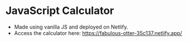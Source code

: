 # JavaScript Calculator

- Made using vanilla JS and deployed on Netlify.
- Access the calculator here: https://fabulous-otter-35c137.netlify.app/

